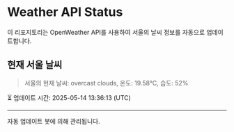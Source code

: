 
# Weather API Status

이 리포지토리는 OpenWeather API를 사용하여 서울의 날씨 정보를 자동으로 업데이트합니다.

## 현재 서울 날씨
> 서울의 현재 날씨: overcast clouds, 온도: 19.58°C, 습도: 52%

⏳ 업데이트 시간: 2025-05-14 13:36:13 (UTC)

---
자동 업데이트 봇에 의해 관리됩니다.
